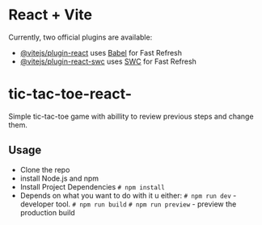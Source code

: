 # React + Vite

Currently, two official plugins are available:

- [@vitejs/plugin-react](https://github.com/vitejs/vite-plugin-react/blob/main/packages/plugin-react/README.md) uses [Babel](https://babeljs.io/) for Fast Refresh
- [@vitejs/plugin-react-swc](https://github.com/vitejs/vite-plugin-react-swc) uses [SWC](https://swc.rs/) for Fast Refresh

# tic-tac-toe-react-

Simple tic-tac-toe game with abillity to review previous steps and change them.

 ## Usage
- Clone the repo
- install Node.js and npm
- Install Project Dependencies 
   `# npm install`
- Depends on what you want to do with it u either:
  `# npm run dev` - developer tool.
  `# npm run build` `# npm run preview` - preview the production build

